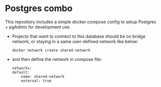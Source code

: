 # Postgres combo

This repository includes a simple docker compose config to setup Postgres + pgAdmin for development use.

- Projects that want to connect to this database should be on bridge network, or staying in a same user-defined network like below:

    ```
    docker network create shared-network
    ```

- and then define the network in compose file:
    ``` 
    networks:
    default:
        name: shared-network
        external: true
    ```